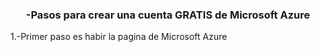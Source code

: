 <h3 align="center">-Pasos para crear una cuenta GRATIS de Microsoft Azure</h3>

<p>1.-Primer paso es habir la pagina de Microsoft Azure
</p>
